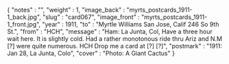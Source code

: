 {
  "notes" : "",
  "weight" : 1,
  "image_back" : "myrts_postcards_1911-1_back.jpg",
  "slug" : "card067",
  "image_front" : "myrts_postcards_1911-1_front.jpg",
  "year" : 1911,
  "to" : "Myrtle Williams San Jose, Calif 246 So 9th St.",
  "from" : "HCH",
  "message" : "Ham: La Junta, Col, Have a three hour wait here. It is slightly cold. Had a rather monotonous ride thru Ariz and N.M [?] were quite numerous. HCH Drop me a card at [?] [?]",
  "postmark" : "1911: Jan 28, La Junta, Colo",
  "cover" : "Photo: A Giant Cactus"
}
